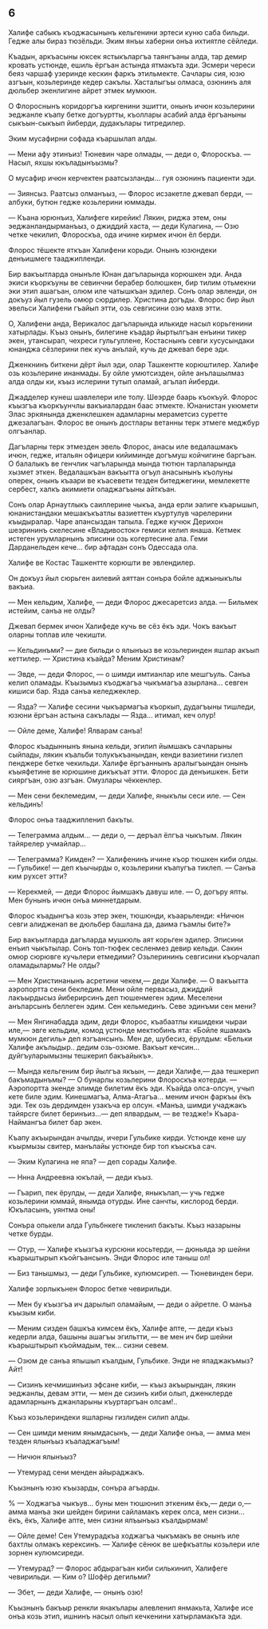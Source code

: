 ## 6

Халифе сабыкъ къоджасынынъ кельгенини эртеси куню саба бильди.
Гедже алы бираз тюзёльди.
Эким янъы хаберни онъа ихтиятле сёйледи.

Къадын, аркъасыны юксек ястыкъларгъа таянгъаны алда, тар демир кровать устюнде, ешиль ёргъан астында ятмакъта эди.
Эсмери череси беяз чаршаф узеринде кескин фаркъ этильмекте.
Сачлары сия, юзю азгъын, козьлеринде кедер сакълы.
Хасталыгъы олмаса, озюнинъ аля дюльбер экенлигине айрет этмек мумкюн.

О Флороснынъ коридоргъа киргенини эшитти, онынъ ичюн козьлерини эеджанле къапу бетке догъуртты, къоллары асабий алда ёргъаныны сыкъын-сыкъып йиберди, дудакълары титредилер.

Эким мусафирни софада къаршылап алды.

— Мени афу этинъиз!
Тюневин чаре олмады, — деди о, Флороскъа. — Насыл, яхшы юкъладынъызмы?

О мусафир ичюн керчектен раатсызланды... гуя озюнинъ пациенти эди.

— Зиянсыз.
Раатсыз олманъыз, — Флорос исзакетле джевап берди, — албуки, бутюн гедже козьлерини юммады.

— Къана юрюнъиз, Халифеге кирейик!
Лякин, риджа этем, оны эеджанландырманъыз, о джиддий хаста, — деди Кулагина, — Озю четке чекилип, Флороскъа, ода ичине кирмек ичюн ёл берди.

Флорос тёшекте яткъан Халифени корьди.
Онынъ юзюндеки денъишмеге тааджипленди.

Бир вакъытларда онынъле Юнан дагъларында корюшкен эди.
Анда экиси къоркъуны ве севинчни берабер болюшкен, бир тилим отьмекни эки этип ашагъан, олюм иле чатышкъан эдилер.
Сонъ олар эвленди, он докъуз йыл гузель омюр сюрдилер.
Христина догъды.
Флорос бир йыл эвельси Халифени гъайып этти, озь севгисини озю махв этти.

О, Халифени анда, Верикалос дагъларында илькиде насыл корьгенини хатырлады.
Къыз онынъ, билегине къадар йыртылгъан енъини тикер экен, утансырап, чехреси гульгуллене, Костаснынъ севги хусусындаки юнанджа сёзлерини пек кучь анълай, кучь де джевап бере эди.

Дженкнинъ биткени дёрт йыл эди, олар Ташкентте корюштилер.
Халифе озь козьлерине инанмады.
Бу ойле умютсизден, ойле анълашылмаз алда олды ки, къыз ислерини тутып оламай, агълап йиберди.

Джадделер кунеш шавлелери иле толу.
Шеэрде баарь къокъуй.
Флорос къызгъа къоркъунчлы вакъиалардан баас этмекте.
Юнанистан укюмети Элас эркянында дженклешкен адамларны мераметсиз суретте джезалагъан.
Флорос ве онынъ достлары ветанны терк этмеге меджбур олгъанлар.

Дагъларны терк этмезден эвель Флорос, анасы иле ведалашмакъ ичюн, гедже, итальян офицери кийиминде догъмуш койчигине баргъан.
О балалыкъ ве генчлик чагъларында мында тютюн тарлаларында хызмет эткен.
Ведалашкъан вакъытта огъул анасынынъ къолуны оперек, онынъ къаари ве къасевети тезден битеджегини, мемлекетте сербест, халкъ акимиети оладжагъыны айткъан.

Сонъ олар Арнаутлыкъ саиллерине чыкъа, анда ерли эалиге къарышып, юнанистандаки мешакъкъатлы вазиеттен къуртулув чарелерини къыдыралар.
Чаре апансыздан тапыла.
Гедже кучюк Дерихон шеэрининъ скелесине «Владивосток» гемиси келип янаша.
Кетмек истеген урумларнынъ эписини озь когертесине ала.
Геми Дарданельден кече... бир афтадан сонъ Одессада ола.

Халифе ве Костас Ташкентте корюшти ве эвлендилер.

Он докъуз йыл сюрьген аилевий аяттан сонъра бойле аджыныкълы вакъиа.

— Мен кельдим, Халифе, — деди Флорос джесаретсиз алда.
— Бильмек истейим, санъа не олды?

Джевап бермек ичюн Халифеде кучь ве сёз ёкъ эди.
Чокъ вакъыт оларны топлав иле чекишти.

— Кельдинъми? — дие бильди о ялынъыз ве козьлеринден яшлар акъып кеттилер. — Христина къайда?
Меним Христинам?

— Эвде, — деди Флорос, — о шимди имтианлар иле мешгъуль.
Санъа келип оламады.
Къызымыз къоджагъа чыкъмагъа азырлана... севген кишиси бар.
Язда санъа келеджеклер.

— Язда? — Халифе сесини чыкъармагъа къоркып, дудагъыны тишледи, юзюни ёргъан астына сакълады — Язда... итимал, кеч олур!

— Ойле деме, Халифе!
Ялварам санъа!

Флорос къадыннынъ янына кельди, эгилип йымшакъ сачларыны сыйпады, лякин къальби толукъкъанындан, кенди вазиетини гизлеп пенджере бетке чекильди.
Халифе ёргъаннынъ аралыгъындан онынъ къыяфетине ве юрюшине дикъкъат этти.
Флорос да денъишкен.
Бети сияргъан, озю азгъан.
Омузлары чёккенлер.

— Мен сени беклемедим, — деди Халифе, яныкълы сеси иле.
— Сен кельдинъ!

Флорос онъа тааджипленип бакъты.

— Телеграмма алдым... — деди о, — деръал ёлгъа чыкътым.
Лякин тайярелер учмайлар...

— Телеграмма?
Кимден? — Халифенинъ ичине къор тюшкен киби олды. — Гульбике! — деп къычырды о, козьлерини къапугъа тиклеп. — Санъа ким рухсет этти?

— Керекмей, — деди Флорос йымшакъ давуш иле. — О, догъру япты.
Мен бунынъ ичюн онъа миннетдарым.

Флорос къадынгъа козь этер экен, тюшюнди, къаарьленди: «Ничюн севги алидженап ве дюльбер башлана да, даима гъамлы бите?»

Бир вакъытларда дагъларда мушкюль аят корьген эдилер.
Эписини енъип чыкътылар.
Сонъ топ-тюфек сесленмез девир кельди.
Сакин омюр сюрювге кучьлери етмедими?
Озьлерининъ севгисини къорчалап оламадылармы?
Не олды?

— Мен Христинанынъ асретини чекем,— деди Халифе.
— О вакъытта аэропортта сени бекледим.
Мени ойле первасыз, джиддий лакъырдысыз йиберирсинъ деп тюшенмеген эдим.
Меселени анъларсынъ беллеген эдим.
Сен кельмединъ.
Севе эдинъми сен мени?

— Мен Янгинабадда эдим, деди Флорос, къабаатлы кишидеки чыраи иле,— эвге кельдим, комод устюнде мектюбинъ ята: «Бойле яшамакъ мумкюн дегиль» деп язгъансынъ.
Мен де, шубесиз, ёрулдым: «Бельки Халифе акълыдыр.. дедим озь-озюме.
Вакъыт кечсин... дуйгъуларымызны тешкерип бакъайыкъ».

— Мында кельгеним бир йылгъа якъын, — деди Халифе,— даа тешкерип бакъмадынъмы? — О бунарлы козьлерини Флороскъа котерди. — Аэропортта экенде элимде билетим ёкъ эди.
Къайда олса-олсун, учып кете биле эдим.
Кинешмагъа, Алма-Атагъа... меним ичюн фаркъы ёкъ эди.
Тек озь дердимден узакъча ер олсун.
«Манъа, шимди учаджакъ тайярсге билет беринъиз...— деп ялвардым, — ве тездже!»
Къара-Наймангъа билет бар экен.

Къапу акъырындан ачылды, ичери Гульбике кирди.
Устюнде кене шу къырмызы свитер, манълайы устюнде бир топ къыскъа сач.

— Эким Кулагина не япа? — деп сорады Халифе.

— Ннна Андреевна юкълай, — деди къыз.

— Гъарип, пек ёрулды, — деди Халифе, яныкълап,— учь гедже козьлерини юммай, янымда отурды.
Ине санчты, кислород берди.
Юкъласынъ, уянтма оны!

Сонъра опькели алда Гульбнкеге тикленип бакъты.
Къыз назарыны четке бурды.

— Отур, — Халифе къызгъа курсюни косьтерди, — дюньяда эр шейни къарыштырып къойгъансынъ.
Энди Флорос иле таныш ол!

— Биз танышмыз, — деди Гульбике, кулюмсиреп. — Тюневинден бери.

Халифе зорлыкънен Флорос бетке чевирильди.

— Мен бу къызгъа ич дарылып оламайым, — деди о айретле.
О манъа къызым киби.

— Меним сизден башкъа кимсем ёкъ, Халифе апте, — деди къыз кедерли алда, башыны ашагъы эгильтти, — ве мен ич бир шейни къарыштырып къоймадым, тек... сизни севем.

— Озюм де санъа япышып къалдым, Гульбике.
Энди не япаджакъмыз?
Айт!

— Сизинъ кечмишинъиз эфсане киби, — къыз акъырындан, лякин эеджанлы, девам этти, — мен де сизинъ киби олып, дженклерде адамларнынъ джанларыны къуртаргъан олсам!..

Къыз козьлериндеки яшларны гизлиден силип алды.

— Сен шимди меним янымдасынъ, — деди Халифе онъа, — амма мен тезден ялынъыз къаладжагъым!

— Ничюн ялынъыз?

— Утемурад сени менден айыраджакъ.

Къызнынъ юзю къызарды, сонъра агъарды.

% — Ходжагъа чыкъув... буны мен тюшюнип эткеним ёкъ,— деди о,— амма манъа эки шейден бирини сайламакъ керек олса, мен сизни... ёкъ, ёкъ, Халифе апте, мен сизни ялъынъыз къалдырмам!

— Ойле деме!
Сен Утемурадкъа ходжагъа чыкъмакъ ве онынъ иле бахтлы олмакъ керексинъ. — Халифе сёнюк ве шефкъатлы козьлери иле зорнен кулюмсиреди.

— Утемурад? — Флорос абдырагъан киби силькинип, Халифеге чевирильди. — Ким о?
Шофёр дегильми?

— Эбет, — деди Халифе, — онынъ озю!

Къызнынъ бакъыр ренкли янакълары алевленип янмакьта, Халифе исе онъа козь этип, ишнинъ насыл олып кечкенини хатырламакъта эди.
